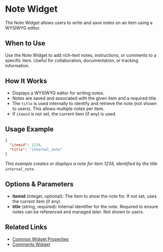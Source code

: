 # Note Widget

The Note Widget allows users to write and save notes on an item using a WYSIWYG editor.

## When to Use
Use the Note Widget to add rich-text notes, instructions, or comments to a specific item. Useful for collaboration, documentation, or tracking information.

## How It Works
- Displays a WYSIWYG editor for writing notes.
- Notes are saved and associated with the given item and a required title.
- The `title` is used internally to identify and retrieve the note (not shown to users). This allows multiple notes per item.
- If `itemid` is not set, the current item (if any) is used.

## Usage Example
```json
{
  "itemid": 1234,
  "title": "internal_note"
}
```
*This example creates or displays a note for item 1234, identified by the title `internal_note`.*

## Options & Parameters
- **itemid** (integer, optional): The item to show the note for. If not set, uses the current item (if any).
- **title** (string, required): Internal identifier for the note. Required to ensure notes can be referenced and managed later. Not shown to users.

## Related Links
- [Common Widget Properties](/docs/modules/widgets/common-properties.md)
- [Comments Widget](/docs/modules/widgets/comments.md)
